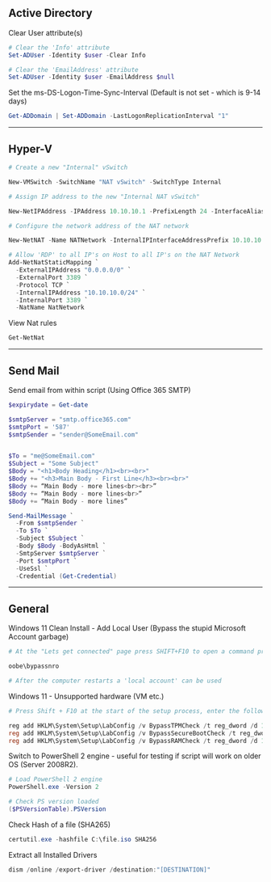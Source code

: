 ## Active Directory
Clear User attribute(s)
```PowerShell
# Clear the 'Info' attribute
Set-ADUser -Identity $user -Clear Info

# Clear the 'EmailAddress' attribute
Set-ADUser -Identity $user -EmailAddress $null
```

Set the ms-DS-Logon-Time-Sync-Interval (Default is not set - which is 9-14 days)
```PowerShell
Get-ADDomain | Set-ADDomain -LastLogonReplicationInterval "1"
```

---

## Hyper-V
```PowerShell
# Create a new "Internal" vSwitch

New-VMSwitch -SwitchName "NAT vSwitch" -SwitchType Internal

# Assign IP address to the new "Internal NAT vSwitch"

New-NetIPAddress -IPAddress 10.10.10.1 -PrefixLength 24 -InterfaceAlias "vEthernet (NAT vSwitch)"

# Configure the network address of the NAT network

New-NetNAT -Name NATNetwork -InternalIPInterfaceAddressPrefix 10.10.10.0/24

# Allow 'RDP' to all IP's on Host to all IP's on the NAT Network
Add-NetNatStaticMapping `
  -ExternalIPAddress "0.0.0.0/0" `
  -ExternalPort 3389 `
  -Protocol TCP `
  -InternalIPAddress "10.10.10.0/24" `
  -InternalPort 3389 `
  -NatName NatNetwork
```

View Nat rules
```bash
Get-NetNat
```

---

## Send Mail
Send email from within script (Using Office 365 SMTP)
```PowerShell
$expirydate = Get-date

$smtpServer = "smtp.office365.com"
$smtpPort = '587'
$smtpSender = "sender@SomeEmail.com"


$To = "me@SomeEmail.com"
$Subject = "Some Subject"
$Body = "<h1>Body Heading</h1><br><br>"
$Body += "<h3>Main Body - First Line</h3><br><br>"
$Body += “Main Body - more lines<br><br>”
$Body += “Main Body - more lines<br>”
$Body += “Main Body - more lines”

Send-MailMessage `
  -From $smtpSender `
  -To $To `
  -Subject $Subject `
  -Body $Body -BodyAsHtml `
  -SmtpServer $smtpServer `
  -Port $smtpPort `
  -UseSsl `
  -Credential (Get-Credential)
```

---

## General

Windows 11 Clean Install - Add Local User (Bypass the stupid Microsoft Account garbage)
```PowerShell
# At the "Lets get connected" page press SHIFT+F10 to open a command prompt and run the command below:

oobe\bypassnro

# After the computer restarts a 'local account' can be used
```

Windows 11 - Unsupported hardware (VM etc.)
```PowerShell
# Press Shift + F10 at the start of the setup process, enter the following commands:

reg add HKLM\System\Setup\LabConfig /v BypassTPMCheck /t reg_dword /d 1
reg add HKLM\System\Setup\LabConfig /v BypassSecureBootCheck /t reg_dword /d 1
reg add HKLM\System\Setup\LabConfig /v BypassRAMCheck /t reg_dword /d 1
```


Switch to PowerShell 2 engine - useful for testing if script will work on older OS (Server 2008R2).
```PowerShell
# Load PowerShell 2 engine
PowerShell.exe -Version 2

# Check PS version loaded
($PSVersionTable).PSVersion
```

Check Hash of a file (SHA265)
```PowerShell
certutil.exe -hashfile C:\file.iso SHA256
```
Extract all Installed Drivers
```powershell
dism /online /export-driver /destination:"[DESTINATION]"
```
